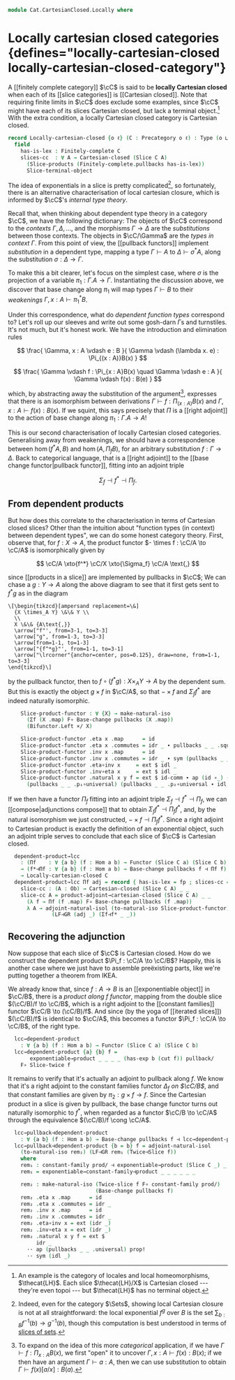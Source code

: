 <!--
```agda
open import Cat.Functor.Adjoint.Compose
open import Cat.Instances.Slice.Twice
open import Cat.Diagram.Limit.Finite
open import Cat.Diagram.Exponential
open import Cat.Instances.Functor
open import Cat.Diagram.Pullback
open import Cat.Functor.Pullback
open import Cat.Diagram.Product
open import Cat.Functor.Adjoint
open import Cat.Instances.Slice
open import Cat.Prelude

import Cat.Functor.Bifunctor as Bifunctor
import Cat.Reasoning
```
-->

```agda
module Cat.CartesianClosed.Locally where
```

<!--
```agda
open make-natural-iso
open Functor
open /-Obj
open /-Hom
```
-->

# Locally cartesian closed categories {defines="locally-cartesian-closed locally-cartesian-closed-category"}

A [[finitely complete category]] $\cC$ is said to be **locally Cartesian
closed** when each of its [[slice categories]] is [[Cartesian closed]].
Note that requiring finite limits in $\cC$ does exclude some examples,
since $\cC$ might have each of its slices Cartesian closed, but lack a
terminal object.[^lh] With the extra condition, a locally Cartesian closed
category is Cartesian closed.

[^lh]: An example is the category of locales and local homeomorphisms,
$\thecat{LH}$. Each slice $\thecat{LH}/X$ is Cartesian closed ---
they're even topoi --- but $\thecat{LH}$ has no terminal object.


[base change]: Cat.Functor.Pullback.html

```agda
record Locally-cartesian-closed {o ℓ} (C : Precategory o ℓ) : Type (o ⊔ ℓ) where
  field
    has-is-lex : Finitely-complete C
    slices-cc  : ∀ A → Cartesian-closed (Slice C A)
      (Slice-products (Finitely-complete.pullbacks has-is-lex))
      Slice-terminal-object
```

<!--
```agda
module _ {o ℓ} (C : Precategory o ℓ) (fp : Finitely-complete C) where
  open Locally-cartesian-closed
  open Finitely-complete fp
  open Cat.Reasoning C
  open Pullback

  module _ {A : Ob} where
    private module Fc = Cat.Reasoning Cat[ Slice C A , Slice C A ]
    ×/ = Binary-products.×-functor (Slice C A) (Slice-products pullbacks)
    open make-natural-iso
```
-->

The idea of exponentials in a slice is pretty complicated[^sets], so
fortunately, there is an alternative characterisation of local cartesian
closure, which is informed by $\cC$'s _internal type theory_.

Recall that, when thinking about dependent type theory in a category
$\cC$, we have the following dictionary: The objects of $\cC$ correspond
to the _contexts_ $\Gamma, \Delta, \dots$, and the morphisms $\Gamma \to
\Delta$ are the _substitutions_ between those contexts. The objects in
$\cC/\Gamma$ are the _types in context $\Gamma$_. From this point of
view, the [[pullback functors]] implement _substitution_ in a dependent
type, mapping a type $\Gamma \vdash A$ to $\Delta \vdash \sigma^*A$,
along the substitution $\sigma : \Delta \to \Gamma$.

[^sets]: Indeed, even for the category $\Sets$, showing local Cartesian
closure is not at all straightforward: the local exponential $f^g$ over
$B$ is the set $\sum_{b : B} f^{-1}(b) \to g^{-1}(b)$, though this
computation is best understood in terms of [slices of
sets](Cat.Instances.Slice.html#slices-of-sets).

To make this a bit clearer, let's focus on the simplest case, where
$\sigma$ is the projection of a variable $\pi_1 : \Gamma.A \to \Gamma$.
Instantiating the discussion above, we discover that base change along
$\pi_1$ will map types $\Gamma \vdash B$ to their _weakenings_ $\Gamma,
x : A \vdash \pi_1^*B$.

Under this correspondence, what do _dependent function types_ correspond
to?  Let's roll up our sleeves and write out some gosh-darn $\Gamma$s
and turnstiles. It's not much, but it's honest work. We have the
introduction and elimination rules

<div class=mathpar>

$$
\frac{
  \Gamma, x : A \vdash e : B
}{
  \Gamma \vdash (\lambda x. e) : \Pi_{(x : A)}B(x)
}
$$

$$
\frac{
  \Gamma \vdash f : \Pi_{x : A}B(x) \quad
  \Gamma \vdash e : A
}{
  \Gamma \vdash f(x) : B(e)
}
$$

</div>

which, by abstracting away the substitution of the argument[^app],
expresses that there is an isomorphism between derivations $\Gamma
\vdash f : \Pi_{(x : A)} B(x)$ and $\Gamma, x : A \vdash f(x) : B(x)$.
If we squint, this says precisely that $\Pi$ is a [[right adjoint]] to
the action of base change along $\pi_1 : \Gamma.A \to A$!

[^app]: To expand on the idea of this more _categorical_ application, if
we have $\Gamma \vdash f : \Pi_{x : A}B(x)$, we first "open" it to
uncover $\Gamma, x : A \vdash f(x) : B(x)$; if we then have an argument
$\Gamma \vdash a : A$, then we can use substitution to obtain $\Gamma
\vdash f(x)[a/x] : B(a)$.

This is our second characterisation of locally Cartesian closed
categories. Generalising away from weakenings, we should have a
correspondence between $\hom(f^*A, B)$ and $\hom(A, \Pi_f B)$, for an
arbitrary substitution $f : \Gamma \to \Delta$. Back to categorical
language, that is a [[right adjoint]] to the [[base change
functor|pullback functor]], fitting into an adjoint triple

$$
\Sigma_f \dashv f^* \dashv \textstyle\Pi_f\text{.}
$$

## From dependent products

But how does this correlate to the characterisation in terms of
Cartesian closed slices? Other than the intuition about "function types
(in context) between dependent types", we can do some honest category
theory. First, observe that, for $f : X \to A$, the product functor $-
\times f : \cC/A \to \cC/A$ is isomorphically given by

$$
\cC/A \xto{f^*} \cC/X \xto{\Sigma_f} \cC/A \text{,}
$$

since [[products in a slice]] are implemented by pullbacks in $\cC$; We
can chase a $g : Y \to A$ along the above diagram to see that it first
gets sent to $f^*g$ as in the diagram

~~~{.quiver}
\[\begin{tikzcd}[ampersand replacement=\&]
  {X \times_A Y} \&\& Y \\
  \\
  X \&\& {A\text{,}}
  \arrow["f"', from=3-1, to=3-3]
  \arrow["g", from=1-3, to=3-3]
  \arrow[from=1-1, to=1-3]
  \arrow["{f^*g}"', from=1-1, to=3-1]
  \arrow["\lrcorner"{anchor=center, pos=0.125}, draw=none, from=1-1, to=3-3]
\end{tikzcd}\]
~~~

by the pullback functor, then to $f \circ (f^*g) : X \times_A Y \to A$
by the dependent sum. But this is exactly the object $g \times f$ in
$\cC/A$, so that $- \times f$ and $\Sigma_f f^*$ are indeed naturally
isomorphic.

```agda
    Slice-product-functor : ∀ {X} → make-natural-iso
      (Σf (X .map) F∘ Base-change pullbacks (X .map))
      (Bifunctor.Left ×/ X)

    Slice-product-functor .eta x .map      = id
    Slice-product-functor .eta x .commutes = idr _ ∙ pullbacks _ _ .square
    Slice-product-functor .inv x .map      = id
    Slice-product-functor .inv x .commutes = idr _ ∙ sym (pullbacks _ _ .square)
    Slice-product-functor .eta∘inv x     = ext $ idl _
    Slice-product-functor .inv∘eta x     = ext $ idl _
    Slice-product-functor .natural x y f = ext $ id-comm ∙ ap (id ∘_) (pullbacks _ _ .unique
      (pullbacks _ _ .p₁∘universal) (pullbacks _ _ .p₂∘universal ∙ idl _))
```

If we then have a functor $\Pi_f$ fitting into an adjoint triple
$\Sigma_f \dashv f^* \dashv \Pi_f$, we can [[compose|adjunctions
compose]] that to obtain $\Sigma_f f^* \dashv \Pi_f f^*$, and, by the
natural isomorphism we just constructed, $- \times f \dashv \Pi_f f^*$.
Since a right adjoint to Cartesian product is exactly the definition of
an exponential object, such an adjoint triple serves to conclude that
each slice of $\cC$ is Cartesian closed.

```agda
  dependent-product→lcc
    : (Πf    : ∀ {a b} (f : Hom a b) → Functor (Slice C a) (Slice C b))
    → (f*⊣Πf : ∀ {a b} (f : Hom a b) → Base-change pullbacks f ⊣ Πf f)
    → Locally-cartesian-closed C
  dependent-product→lcc Πf adj = record { has-is-lex = fp ; slices-cc = slice-cc } where
    slice-cc : (A : Ob) → Cartesian-closed (Slice C A) _ _
    slice-cc A = product-adjoint→cartesian-closed (Slice C A) _ _
      (λ f → Πf (f .map) F∘ Base-change pullbacks (f .map))
      λ A → adjoint-natural-isol (to-natural-iso Slice-product-functor)
              (LF⊣GR (adj _) (Σf⊣f* _ _))
```

<!--
```agda
module _ {o ℓ} (C : Precategory o ℓ) (lcc : Locally-cartesian-closed C) where
  open Locally-cartesian-closed lcc
  open Finitely-complete has-is-lex
  open Cat.Reasoning C
  open Pullback

  private
    module _ A where open Cartesian-closed (slices-cc A) public

    prod/ : ∀ {a} → has-products (Slice C a)
    prod/ = Slice-products pullbacks

    pullback/ : ∀ {b} → has-pullbacks (Slice C b)
    pullback/ = Slice-pullbacks pullbacks
```
-->

## Recovering the adjunction

Now suppose that each slice of $\cC$ is Cartesian closed. How do we
construct the dependent product $\Pi_f : \cC/A \to \cC/B$? Happily, this
is another case where we just have to assemble preëxisting parts, like
we're putting together a theorem from IKEA.

We already know that, since $f : A \to B$ is an [[exponentiable object]]
in $\cC/B$, there is a _product along $f$ functor_, mapping from the
double slice $(\cC/B)/f \to \cC/B$, which is a right adjoint to the
[[constant families]] functor $\cC/B \to (\cC/B)/f$. And since (by the
yoga of [[iterated slices]]) $(\cC/B)/f$ is identical to $\cC/A$, this
becomes a functor $\Pi_f : \cC/A \to \cC/B$, of the right type.

```agda
  lcc→dependent-product
    : ∀ {a b} (f : Hom a b) → Functor (Slice C a) (Slice C b)
  lcc→dependent-product {a} {b} f =
       exponentiable→product _ _ _ _ (has-exp b (cut f)) pullback/
    F∘ Slice-twice f
```

It remains to verify that it's actually an adjoint to pullback along
$f$. We know that it's a right adjoint to the constant families functor
$\Delta_f$ _on $\cC/B$_, and that constant families are given by $\pi_2
: g \times f \to f$. Since the Cartesian product in a slice is given by
pullback, the base change functor turns out naturally isomorphic to
$f^*$, when regarded as a functor $\cC/B \to \cC/A$ through the
equivalence $(\cC/B)/f \cong \cC/A$.

```agda
  lcc→pullback⊣dependent-product
    : ∀ {a b} (f : Hom a b) → Base-change pullbacks f ⊣ lcc→dependent-product f
  lcc→pullback⊣dependent-product {b = b} f = adjoint-natural-isol
    (to-natural-iso rem₂) (LF⊣GR rem₁ (Twice⊣Slice f))
    where
    rem₁ : constant-family prod/ ⊣ exponentiable→product (Slice C _) _ _ _ _ _
    rem₁ = exponentiable→constant-family⊣product _ _ _ _ _ _

    rem₂ : make-natural-iso (Twice-slice f F∘ constant-family prod/)
                            (Base-change pullbacks f)
    rem₂ .eta x .map      = id
    rem₂ .eta x .commutes = idr _
    rem₂ .inv x .map      = id
    rem₂ .inv x .commutes = idr _
    rem₂ .eta∘inv x = ext (idr _)
    rem₂ .inv∘eta x = ext (idr _)
    rem₂ .natural x y f = ext $
         idr _
      ·· ap (pullbacks _ _ .universal) prop!
      ·· sym (idl _)
```
